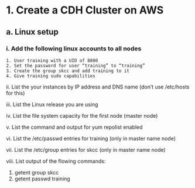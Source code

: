 # 1. Create a CDH Cluster on AWS

## a. Linux setup
### i. Add the following linux accounts to all nodes
    1. User training with a UID of 8800
    2. Set the password for user “training” to “training”
    3. Create the group skcc and add training to it
    4. Give training sudo capabilities

ii. List the your instances by IP address and DNS name (don’t use /etc/hosts
for this)

iii. List the Linux release you are using

iv. List the file system capacity for the first node (master node)

v. List the command and output for yum repolist enabled

vi. List the /etc/passwd entries for training (only in master name node)

vii. List the /etc/group entries for skcc (only in master name node)

viii. List output of the flowing commands:
  1. getent group skcc
  2. getent passwd training
